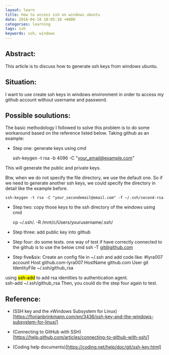```yaml
---
layout: learn
title: how to access ssh on windows ubuntu
date: 2018-04-18 10:05:18 +0800
categories: learning
tags: ssh
keywords: ssh, windows
---
```


## Abstract:
This article is to discuss how to generate ssh keys from windows ubuntu.

## Situation:
I want to use create ssh keys in windows environment in order to access my github account without username and password.

## Possible soulutions:
The basic methodology I followed to solve this problem is to do some workaround based on the reference listed below. 
Taking github as an example:
* Step one: generate keys using cmd

    ssh-keygen -t rsa -b 4096 -C "your_email@example.com"
    
This will generate the public and private keys.

Btw, when we do not specify the file directory, we use the default one. So if we need to generate another ssh keys, we could specify the directory in detail like the example before.

    ssh-keygen -t rsa -C "your_secondemail@email.com" -f ~/.ssh/second-rsa

* Step two: copy those keys to the ssh directory of the windows using cmd

    cp ~/.ssh/. -R /mnt/c/Users/yourusername/.ssh/
    
* Step three: add public key into github
* Step four: do some tests.
  one way of test if have correctly connected to the github is to use the below cmd
    ssh -T git@github.com
* Step five&six: Create an config file in ~/.ssh and add code like:
#lyra007 account
Host github.com-lyra007
        HostName github.com
        User git
        IdentityFile ~/.ssh/github_rsa

using <mark>ssh-add</mark> to add rsa identities to authentication agent.   
    ssh-add ~/.ssh/github_rsa 
Then, you could do the step four again to test.

## Reference:
* (SSH key and the »Windows Subsystem for Linux)[https://florianbrinkmann.com/en/3436/ssh-key-and-the-windows-subsystem-for-linux/]

* (Connecting to GitHub with SSH)[https://help.github.com/articles/connecting-to-github-with-ssh/]

* (Coding help documents)[https://coding.net/help/doc/git/ssh-key.html]